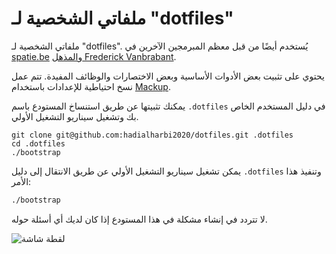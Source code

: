# ملفاتي الشخصية لـ "dotfiles"

ملفاتي الشخصية لـ "dotfiles". يُستخدم أيضًا من قبل معظم المبرمجين الآخرين في [spatie.be](http://spatie.be) و[المذهل Frederick Vanbrabant](https://twitter.com/maybeFrederick/status/912620087538016257).

يحتوي على تثبيت بعض الأدوات الأساسية وبعض الاختصارات والوظائف المفيدة. تتم عمل نسخ احتياطية للإعدادات باستخدام [Mackup](https://github.com/lra/mackup).

يمكنك تثبيتها عن طريق استنساخ المستودع باسم `.dotfiles` في دليل المستخدم الخاص بك وتشغيل سيناريو التشغيل الأولي.

```
git clone git@github.com:hadialharbi2020/dotfiles.git .dotfiles
cd .dotfiles
./bootstrap
```

يمكن تشغيل سيناريو التشغيل الأولي عن طريق الانتقال إلى دليل `.dotfiles` وتنفيذ هذا الأمر:

```bash
./bootstrap
```

لا تتردد في إنشاء مشكلة في هذا المستودع إذا كان لديك أي أسئلة حوله.

![لقطة شاشة](https://freekmurze.github.io/dotfiles/screenshot.png)
